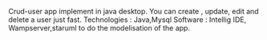 Crud-user app implement in java desktop. You can create , update, edit and delete a user just fast. 
Technologies : Java,Mysql
Software : Intellig IDE, Wampserver,staruml to do the modelisation of the app.

